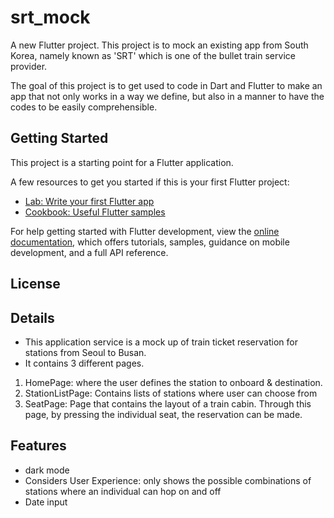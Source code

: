 # srt_mock

A new Flutter project. This project is to mock an existing app from South Korea, namely known as 'SRT' which is one of the bullet train service provider. 

The goal of this project is to get used to code in Dart and Flutter to make an app that not only works in a way we define, but also in a manner to have the codes to be easily comprehensible. 



## Getting Started

This project is a starting point for a Flutter application.

A few resources to get you started if this is your first Flutter project:

- [Lab: Write your first Flutter app](https://docs.flutter.dev/get-started/codelab)
- [Cookbook: Useful Flutter samples](https://docs.flutter.dev/cookbook)

For help getting started with Flutter development, view the
[online documentation](https://docs.flutter.dev/), which offers tutorials,
samples, guidance on mobile development, and a full API reference.

## License

## Details
- This application service is a mock up of train ticket reservation for stations from Seoul to Busan. 
- It contains 3 different pages. 
1. HomePage: where the user defines the station to onboard & destination. 
2. StationListPage: Contains lists of stations where user can choose from 
3. SeatPage: Page that contains the layout of a train cabin. Through this page, by pressing the individual seat, the reservation can be made. 

## Features
- dark mode
- Considers User Experience: only shows the possible combinations of stations where an individual can hop on and off
- Date input 
